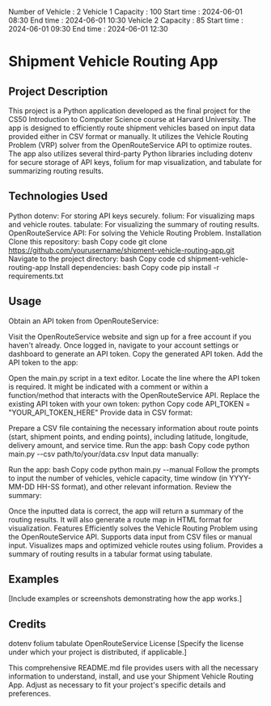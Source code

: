 Number of Vehicle   : 2
Vehicle 1
    Capacity        : 100
    Start time      : 2024-06-01 08:30
    End time        : 2024-06-01 10:30
Vehicle 2
    Capacity        : 85
    Start time      : 2024-06-01 09:30
    End time        : 2024-06-01 12:30


# Shipment Vehicle Routing App
## Project Description
This project is a Python application developed as the final project for the CS50 Introduction to Computer Science course at Harvard University. The app is designed to efficiently route shipment vehicles based on input data provided either in CSV format or manually. It utilizes the Vehicle Routing Problem (VRP) solver from the OpenRouteService API to optimize routes. The app also utilizes several third-party Python libraries including dotenv for secure storage of API keys, folium for map visualization, and tabulate for summarizing routing results.

## Technologies Used
Python
dotenv: For storing API keys securely.
folium: For visualizing maps and vehicle routes.
tabulate: For visualizing the summary of routing results.
OpenRouteService API: For solving the Vehicle Routing Problem.
Installation
Clone this repository:
bash
Copy code
git clone https://github.com/yourusername/shipment-vehicle-routing-app.git
Navigate to the project directory:
bash
Copy code
cd shipment-vehicle-routing-app
Install dependencies:
bash
Copy code
pip install -r requirements.txt


## Usage
Obtain an API token from OpenRouteService:

Visit the OpenRouteService website and sign up for a free account if you haven't already.
Once logged in, navigate to your account settings or dashboard to generate an API token.
Copy the generated API token.
Add the API token to the app:

Open the main.py script in a text editor.
Locate the line where the API token is required. It might be indicated with a comment or within a function/method that interacts with the OpenRouteService API.
Replace the existing API token with your own token:
python
Copy code
API_TOKEN = "YOUR_API_TOKEN_HERE"
Provide data in CSV format:

Prepare a CSV file containing the necessary information about route points (start, shipment points, and ending points), including latitude, longitude, delivery amount, and service time.
Run the app:
bash
Copy code
python main.py --csv path/to/your/data.csv
Input data manually:

Run the app:
bash
Copy code
python main.py --manual
Follow the prompts to input the number of vehicles, vehicle capacity, time window (in YYYY-MM-DD HH-SS format), and other relevant information.
Review the summary:

Once the inputted data is correct, the app will return a summary of the routing results.
It will also generate a route map in HTML format for visualization.
Features
Efficiently solves the Vehicle Routing Problem using the OpenRouteService API.
Supports data input from CSV files or manual input.
Visualizes maps and optimized vehicle routes using folium.
Provides a summary of routing results in a tabular format using tabulate.


## Examples
[Include examples or screenshots demonstrating how the app works.]

## Credits
dotenv
folium
tabulate
OpenRouteService
License
[Specify the license under which your project is distributed, if applicable.]

This comprehensive README.md file provides users with all the necessary information to understand, install, and use your Shipment Vehicle Routing App. Adjust as necessary to fit your project's specific details and preferences.